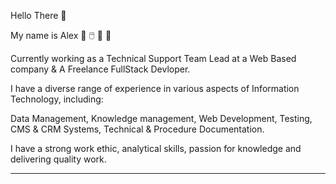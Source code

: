 Hello There 👋

My name is Alex  🔌 🖱️ 🔋 🌱

Currently working as a Technical Support Team Lead at a Web Based company &  A Freelance FullStack Devloper. 

I have a diverse range of experience in various aspects of Information Technology, including:

Data Management, Knowledge management, Web Development, Testing, CMS & CRM Systems, Technical & Procedure Documentation. 

I have a strong work ethic, analytical skills, passion for knowledge and delivering quality work.



-------------

<!--
**alexrosenbaum/alexrosenbaum** is a ✨ _special_ ✨ repository because its `README.md` (this file) appears on your GitHub profile.

Here are some ideas to get you started:

🌱 I’m currently learning topics in  variety of fields including :
- Data Analysis with SQL & Excel
- Software Testing
- JavaScript
- CompTIA A+
- Ethical Hacking with Linux & Python

- 🔭 I’m currently working on ...
- 🌱 I’m currently learning ...
- 👯 I’m looking to collaborate on ...
- 🤔 I’m looking for help with ...
- 💬 Ask me about ...
- 📫 How to reach me: ...
- 😄 Pronouns: ...
- ⚡ Fun fact: ....
-->
